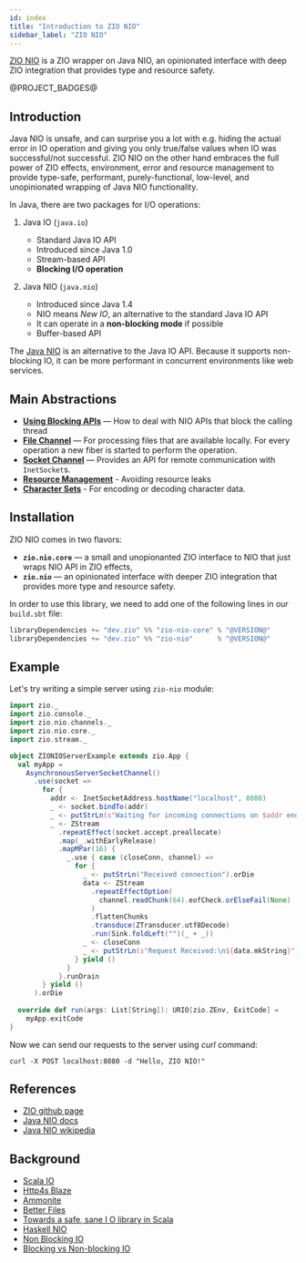 ```yaml
---
id: index
title: "Introduction to ZIO NIO"
sidebar_label: "ZIO NIO"
---
```


[ZIO NIO](https://zio.dev/zio-nio) is a ZIO wrapper on Java NIO, an opinionated interface with deep ZIO integration that provides type and resource safety.

@PROJECT_BADGES@

## Introduction

Java NIO is unsafe, and can surprise you a lot with e.g. hiding the actual error in IO operation and giving you only true/false values when IO was successful/not successful. ZIO NIO on the other hand embraces the full power of ZIO effects, environment, error and resource management to provide type-safe, performant, purely-functional, low-level, and unopinionated wrapping of Java NIO functionality.

In Java, there are two packages for I/O operations:

1. Java IO (`java.io`)
    - Standard Java IO API
    - Introduced since Java 1.0
    - Stream-based API
    - **Blocking I/O operation**

2. Java NIO (`java.nio`)
    - Introduced since Java 1.4
    - NIO means _New IO_, an alternative to the standard Java IO API
    - It can operate in a **non-blocking mode** if possible
    - Buffer-based API

The [Java NIO](https://docs.oracle.com/javase/8/docs/api/java/nio/package-summary.html) is an alternative to the Java IO API. Because it supports non-blocking IO, it can be more performant in concurrent environments like web services.

## Main Abstractions

- **[Using Blocking APIs](blocking.md)** — How to deal with NIO APIs that block the calling thread
- **[File Channel](files.md)** — For processing files that are available locally. For every operation a new fiber is started to perform the operation.
- **[Socket Channel](sockets.md)** — Provides an API for remote communication with `InetSocket`s.
- **[Resource Management](resources.md)** - Avoiding resource leaks
- **[Character Sets](charsets.md)** - For encoding or decoding character data.

## Installation

ZIO NIO comes in two flavors:

- **`zio.nio.core`** — a small and unopionanted ZIO interface to NIO that just wraps NIO API in ZIO effects,
- **`zio.nio`** — an opinionated interface with deeper ZIO integration that provides more type and resource safety.

In order to use this library, we need to add one of the following lines in our `build.sbt` file:

```scala
libraryDependencies += "dev.zio" %% "zio-nio-core" % "@VERSION@"
libraryDependencies += "dev.zio" %% "zio-nio"      % "@VERSION@" 
```

## Example

Let's try writing a simple server using `zio-nio` module:

```scala
import zio._
import zio.console._
import zio.nio.channels._
import zio.nio.core._
import zio.stream._

object ZIONIOServerExample extends zio.App {
  val myApp =
    AsynchronousServerSocketChannel()
      .use(socket =>
        for {
          addr <- InetSocketAddress.hostName("localhost", 8080)
          _ <- socket.bindTo(addr)
          _ <- putStrLn(s"Waiting for incoming connections on $addr endpoint").orDie
          _ <- ZStream
            .repeatEffect(socket.accept.preallocate)
            .map(_.withEarlyRelease)
            .mapMPar(16) {
              _.use { case (closeConn, channel) =>
                for {
                  _ <- putStrLn("Received connection").orDie
                  data <- ZStream
                    .repeatEffectOption(
                      channel.readChunk(64).eofCheck.orElseFail(None)
                    )
                    .flattenChunks
                    .transduce(ZTransducer.utf8Decode)
                    .run(Sink.foldLeft("")(_ + _))
                  _ <- closeConn
                  _ <- putStrLn(s"Request Received:\n${data.mkString}").orDie
                } yield ()
              }
            }.runDrain
        } yield ()
      ).orDie
   
  override def run(args: List[String]): URIO[zio.ZEnv, ExitCode] =
    myApp.exitCode
}
```

Now we can send our requests to the server using _curl_ command:

```
curl -X POST localhost:8080 -d "Hello, ZIO NIO!"
```

## References

 - [ZIO github page](http://github.com/zio/zio)
 - [Java NIO docs](https://docs.oracle.com/javase/8/docs/api/java/nio/package-summary.html)
 - [Java NIO wikipedia](https://en.wikipedia.org/wiki/Non-blocking_I/O_(Java))

## Background

* [Scala IO](https://www.scala-lang.org/api/2.12.3/scala/io/index.html)
* [Http4s Blaze](https://github.com/http4s/blaze)
* [Ammonite](https://github.com/lihaoyi/Ammonite/)
* [Better Files](https://github.com/pathikrit/better-files)
* [Towards a safe, sane I O library in Scala](https://www.youtube.com/watch?feature=player_embedded&v=uaYKkpqs6CE)
* [Haskell NIO](https://wiki.haskell.org/NIO)
* [Non Blocking IO](https://www.youtube.com/watch?v=uKc0Gx_lPsg)
* [Blocking vs Non-blocking IO](http://tutorials.jenkov.com/java-nio/nio-vs-io.html)
